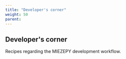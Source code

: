 ```yaml
---
title: "Developer's corner"
weight: 50
parent: 
---
```


## Developer's corner

Recipes regarding the MIEZEPY development workflow.

